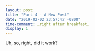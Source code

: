 ```yaml
---
layout: post
title: "Part 4 - A New Post"
date: "2019-02-02 23:57:47 -0800"
time-comment: …right after breakfast…
display: 1
---
```


Uh, so, right, did it work?
